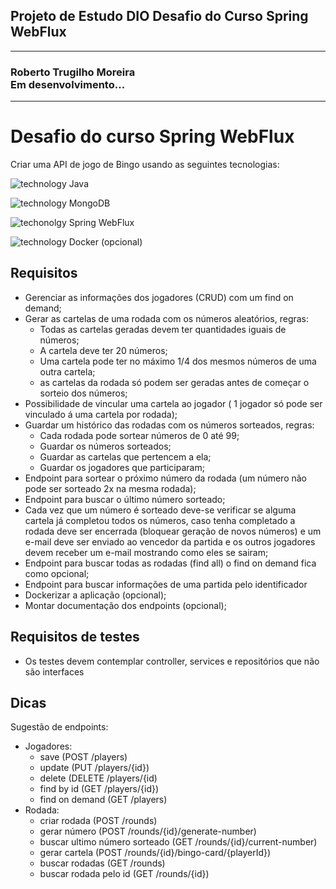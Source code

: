 ## Projeto de Estudo DIO Desafio do Curso Spring WebFlux
___

### Roberto Trugilho Moreira<br>Em desenvolvimento...

---

# Desafio do curso Spring WebFlux

Criar uma API de jogo de Bingo usando as seguintes tecnologias:

![technology Java](https://img.shields.io/badge/techonolgy-Java-success)

![technology MongoDB](https://img.shields.io/badge/techonolgy-MongoDB-blue)

![techonolgy Spring WebFlux](https://img.shields.io/badge/techonolgy-SpringWebFlux-brightgreen)

![technology Docker](https://img.shields.io/badge/techonolgy-Docker-blue) (opcional)

## Requisitos
 * Gerenciar as informações dos jogadores (CRUD) com um find on demand;
 * Gerar as cartelas de uma rodada com os números aleatórios, regras:
   * Todas as cartelas geradas devem ter quantidades iguais de números;
   * A cartela deve ter 20 números;
   * Uma cartela pode ter no máximo 1/4 dos mesmos números de uma outra cartela;
   * as cartelas da rodada só podem ser geradas antes de começar o sorteio dos números;
 * Possibilidade de vincular uma cartela ao jogador ( 1 jogador só pode ser vinculado á uma cartela por rodada);
 * Guardar um histórico das rodadas com os números sorteados, regras:
   * Cada rodada pode sortear números de 0 até 99;
   * Guardar os números sorteados;
   * Guardar as cartelas que pertencem a ela;
   * Guardar os jogadores que participaram;
 * Endpoint para sortear o próximo número da rodada (um número não pode ser sorteado 2x na mesma rodada);
 * Endpoint para buscar o último número sorteado;
 * Cada vez que um número é sorteado deve-se verificar se alguma cartela já completou todos os números, caso tenha completado a rodada deve ser encerrada (bloquear geração de novos números) e um e-mail deve ser enviado ao vencedor da partida e os outros jogadores devem receber um e-mail mostrando como eles se sairam;
 * Endpoint para buscar todas as rodadas (find all) o find on demand fica como opcional;
 * Endpoint para buscar informações de uma partida pelo identificador 
 * Dockerizar a aplicação (opcional);
 * Montar documentação dos endpoints (opcional);

## Requisitos de testes
 * Os testes devem contemplar controller, services e repositórios que não são interfaces

 ## Dicas
 Sugestão de endpoints:
 * Jogadores:
   * save (POST /players)
   * update (PUT /players/{id})
   * delete (DELETE /players/{id)
   * find by id (GET /players/{id})
   * find on demand (GET /players)
 * Rodada:
   * criar rodada (POST /rounds)
   * gerar número (POST /rounds/{id}/generate-number)
   * buscar ultimo número sorteado (GET /rounds/{id}/current-number)
   * gerar cartela (POST /rounds/{id}/bingo-card/{playerId})
   * buscar rodadas (GET /rounds)
   * buscar rodada pelo id (GET /rounds/{id})
